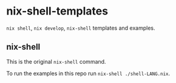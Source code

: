 # nix-shell-templates

`nix shell`, `nix develop`, `nix-shell` templates and examples.

## nix-shell

This is the original `nix-shell` command.

To run the examples in this repo run `nix-shell ./shell-LANG.nix`.
